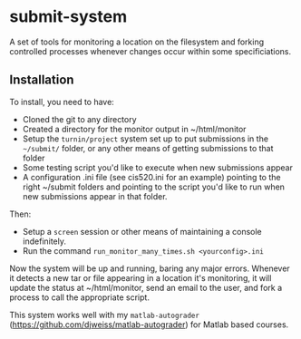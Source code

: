 submit-system
=============

A set of tools for monitoring a location on the filesystem and
forking controlled processes whenever changes occur within some specificiations.

Installation
------------

To install, you need to have:

* Cloned the git to any directory
* Created a directory for the monitor output in ~/html/monitor
* Setup the `turnin/project` system set up to put submissions in the `~/submit/` folder, or any other means of getting submissions to that folder
* Some testing script you'd like to execute when new submissions appear
* A configuration .ini file (see cis520.ini for an example) pointing to the right ~/submit folders and pointing to the script you'd like to run when new submissions appear in that folder.

Then:

* Setup a `screen` session or other means of maintaining a console indefinitely.
* Run the command `run_monitor_many_times.sh <yourconfig>.ini`

Now the system will be up and running, baring any major errors. Whenever it detects a new tar or file appearing in a location it's monitoring, it will update the status at ~/html/monitor, send an email to the user, and fork a process to call the appropriate script.

This system works well with my `matlab-autograder` (https://github.com/djweiss/matlab-autograder) for Matlab based courses.